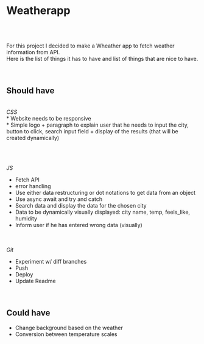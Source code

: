 # Weatherapp
<br><br>

For this project I decided to make a Wheather app to fetch weather information from API. <br>
Here is the list of things it has to have and list of things that are nice to have.<br>
<br><br>
## Should have
<br>
<i>CSS</i>
<br>
* Website needs to be responsive <br>
* Simple logo + paragraph to explain user that he needs to input the city, button to click, search input field + display of the results (that will be created dynamically) <br>

<br><br>

<i>JS</i><br>
* Fetch API<br>
* error handling <br>
* Use either data restructuring or dot notations to get data from an object<br>
* Use async await and try and catch<br>
* Search data and display the data for the chosen city<br>
* Data to be dynamically visually displayed: city name, temp, feels_like, humidity<br>
* Inform user if he has entered wrong data (visually)<br>
<br><br>

<i>Git</i><br>
* Experiment w/ diff branches <br>
* Push<br>
* Deploy<br>
* Update Readme<br>
<br><br>
## Could have <br>
* Change background based on the weather <br>
* Conversion between temperature scales <br>
